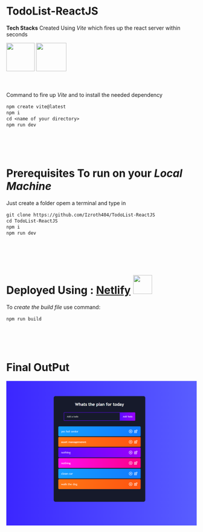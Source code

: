 ﻿# TodoList-ReactJS 

**Tech Stacks**
Created Using _Vite_ which fires up the react server within seconds

<img src="https://vitejs.dev/logo.svg" height=75px width=75px>              <img src="https://upload.wikimedia.org/wikipedia/commons/thumb/a/a7/React-icon.svg/1200px-React-icon.svg.png" height=75px width=80px>\
<br />
<br />
<br />
Command to fire up _Vite_ and to install the needed dependency</br>

```
npm create vite@latest
npm i
cd <name of your directory>
npm run dev
``` 
<br />
<br />
<br />

# **Prerequisites** To run on your _Local Machine_
Just create a folder opem a terminal and type in 

```
git clone https://github.com/Izroth404/TodoList-ReactJS
cd TodoList-ReactJS
npm i
npm run dev
```
<br />
<br />
<br />

# Deployed Using : [Netlify](https://izroth-todolist.netlify.app/) <img src="https://images.prismic.io/boringowl/62b93e32-dfc5-4054-9534-003b15223bf6_Netlify+.jpeg?auto=compress,format" height=50px width=50px>

To _create the build file_ use command:
```
npm run build 
```
<br />
<br />
<br />

# **Final OutPut**
<img src="https://github.com/Izroth404/TodoList-ReactJS/blob/main/src/screenshoot.png" alt="Final Output"/>
